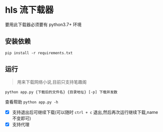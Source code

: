 # hls 流下载器

要用此下载器必须要有 python3.7+ 环境

## 安装依赖

`pip install -r requirements.txt`

## 运行

> 用来下载网络小说,目前只支持笔趣阁

`python app.py {下载后的文件名} {目录地址} [-p] 下载并发数`

查看帮助
`python app.py -h`

- [x] 支持退出后可继续下载(可以随时 `ctrl + c` 退出,然后再次运行继续下载,name 不变即可)
- [x] 支持代理 
